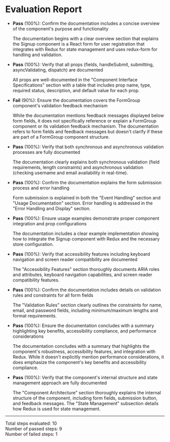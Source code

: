 # Evaluation Report

- **Pass** (100%): Confirm the documentation includes a concise overview of the component's purpose and functionality
  
  The documentation begins with a clear overview section that explains the Signup component is a React form for user registration that integrates with Redux for state management and uses redux-form for handling and validation.

- **Pass** (100%): Verify that all props (fields, handleSubmit, submitting, asyncValidating, dispatch) are documented
  
  All props are well-documented in the "Component Interface Specifications" section with a table that includes prop name, type, required status, description, and default value for each prop.

- **Fail** (90%): Ensure the documentation covers the FormGroup component's validation feedback mechanism
  
  While the documentation mentions feedback messages displayed below form fields, it does not specifically reference or explain a FormGroup component or its validation feedback mechanism. The documentation refers to form fields and feedback messages but doesn't clarify if these are part of a FormGroup component structure.

- **Pass** (100%): Verify that both synchronous and asynchronous validation processes are fully documented
  
  The documentation clearly explains both synchronous validation (field requirements, length constraints) and asynchronous validation (checking username and email availability in real-time).

- **Pass** (100%): Confirm the documentation explains the form submission process and error handling
  
  Form submission is explained in both the "Event Handling" section and "Usage Documentation" section. Error handling is addressed in the "Error Handling and Display" section.

- **Pass** (100%): Ensure usage examples demonstrate proper component integration and prop configurations
  
  The documentation includes a clear example implementation showing how to integrate the Signup component with Redux and the necessary store configuration.

- **Pass** (100%): Verify that accessibility features including keyboard navigation and screen reader compatibility are documented
  
  The "Accessibility Features" section thoroughly documents ARIA roles and attributes, keyboard navigation capabilities, and screen reader compatibility features.

- **Pass** (100%): Confirm the documentation includes details on validation rules and constraints for all form fields
  
  The "Validation Rules" section clearly outlines the constraints for name, email, and password fields, including minimum/maximum lengths and format requirements.

- **Pass** (100%): Ensure the documentation concludes with a summary highlighting key benefits, accessibility compliance, and performance considerations
  
  The documentation concludes with a summary that highlights the component's robustness, accessibility features, and integration with Redux. While it doesn't explicitly mention performance considerations, it does emphasize the component's key benefits and accessibility compliance.

- **Pass** (100%): Verify that the component's internal structure and state management approach are fully documented
  
  The "Component Architecture" section thoroughly explains the internal structure of the component, including form fields, submission button, and feedback messages. The "State Management" subsection details how Redux is used for state management.

---

Total steps evaluated: 10  
Number of passed steps: 9  
Number of failed steps: 1
